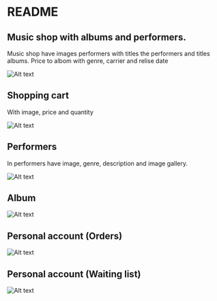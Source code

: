 # README #

## Music shop with albums and performers. ##

Music shop have images performers with titles the performers and titles albums. Price to albom with genre, carrier and relise date

![Alt text](https://bitbucket.org/django-4/musicshop/raw/610eb4eb80311f8adcb31853fd32086cf7443728/images/musicshop.png)

## Shopping cart ##

With image, price and quantity

![Alt text](https://bitbucket.org/django-4/musicshop/raw/610eb4eb80311f8adcb31853fd32086cf7443728/images/musicshop1.png)

## Performers ##

In performers have image, genre, description and image gallery.

![Alt text](https://bitbucket.org/django-4/musicshop/raw/610eb4eb80311f8adcb31853fd32086cf7443728/images/musicshop2.png)

## Album ##

![Alt text](https://bitbucket.org/django-4/musicshop/raw/610eb4eb80311f8adcb31853fd32086cf7443728/images/musicshop3.png)

## Personal account (Orders) ##

![Alt text](https://bitbucket.org/django-4/musicshop/raw/610eb4eb80311f8adcb31853fd32086cf7443728/images/musicshop4.png)

## Personal account (Waiting list) ##

![Alt text](https://bitbucket.org/django-4/musicshop/raw/610eb4eb80311f8adcb31853fd32086cf7443728/images/musicshop5.png)
